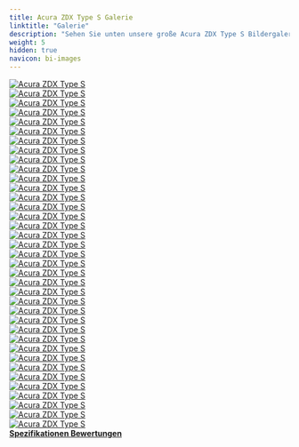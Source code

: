 ```yaml
---
title: Acura ZDX Type S Galerie
linktitle: "Galerie"
description: "Sehen Sie unten unsere große Acura ZDX Type S Bildergalerie. Klicken Sie auf die Bilder für hochauflösende Versionen."
weight: 5
hidden: true
navicon: bi-images
---
```

<!-- markdownlint-disable MD033 -->
<div class="row" id ="my-gallery">
	<div class="pswp-grid-item col-6 col-md-4">
		<a href="https://media.evkx.net/multimedia/models/acura/zdx/zdx_type_s/brakes_1.jpg"
data-pswp-src="https://media.evkx.net/multimedia/models/acura/zdx/zdx_type_s/brakes_1.jpg"
data-pswp-width="3000"
data-pswp-height="1687" 
target="_blank">
			<img src="https://media.evkx.net/multimedia/models/acura/zdx/zdx_type_s/brakes_1_xst.jpg" alt="Acura ZDX Type S" class="img-fluid " />
		</a>
	</div>
	<div class="pswp-grid-item col-6 col-md-4">
		<a href="https://media.evkx.net/multimedia/models/acura/zdx/zdx_type_s/cameramirror_1.jpg"
data-pswp-src="https://media.evkx.net/multimedia/models/acura/zdx/zdx_type_s/cameramirror_1.jpg"
data-pswp-width="3000"
data-pswp-height="1985" 
target="_blank">
			<img src="https://media.evkx.net/multimedia/models/acura/zdx/zdx_type_s/cameramirror_1_xst.jpg" alt="Acura ZDX Type S" class="img-fluid " />
		</a>
	</div>
	<div class="pswp-grid-item col-6 col-md-4">
		<a href="https://media.evkx.net/multimedia/models/acura/zdx/zdx_type_s/charging_1.jpg"
data-pswp-src="https://media.evkx.net/multimedia/models/acura/zdx/zdx_type_s/charging_1.jpg"
data-pswp-width="3000"
data-pswp-height="2250" 
target="_blank">
			<img src="https://media.evkx.net/multimedia/models/acura/zdx/zdx_type_s/charging_1_xst.jpg" alt="Acura ZDX Type S" class="img-fluid " />
		</a>
	</div>
	<div class="pswp-grid-item col-6 col-md-4">
		<a href="https://media.evkx.net/multimedia/models/acura/zdx/zdx_type_s/detail_1.jpg"
data-pswp-src="https://media.evkx.net/multimedia/models/acura/zdx/zdx_type_s/detail_1.jpg"
data-pswp-width="3000"
data-pswp-height="2000" 
target="_blank">
			<img src="https://media.evkx.net/multimedia/models/acura/zdx/zdx_type_s/detail_1_xst.jpg" alt="Acura ZDX Type S" class="img-fluid " />
		</a>
	</div>
	<div class="pswp-grid-item col-6 col-md-4">
		<a href="https://media.evkx.net/multimedia/models/acura/zdx/zdx_type_s/exterior_1.jpg"
data-pswp-src="https://media.evkx.net/multimedia/models/acura/zdx/zdx_type_s/exterior_1.jpg"
data-pswp-width="3000"
data-pswp-height="2000" 
target="_blank">
			<img src="https://media.evkx.net/multimedia/models/acura/zdx/zdx_type_s/exterior_1_xst.jpg" alt="Acura ZDX Type S" class="img-fluid " />
		</a>
	</div>
	<div class="pswp-grid-item col-6 col-md-4">
		<a href="https://media.evkx.net/multimedia/models/acura/zdx/zdx_type_s/exterior_2.jpg"
data-pswp-src="https://media.evkx.net/multimedia/models/acura/zdx/zdx_type_s/exterior_2.jpg"
data-pswp-width="3000"
data-pswp-height="2000" 
target="_blank">
			<img src="https://media.evkx.net/multimedia/models/acura/zdx/zdx_type_s/exterior_2_xst.jpg" alt="Acura ZDX Type S" class="img-fluid " />
		</a>
	</div>
	<div class="pswp-grid-item col-6 col-md-4">
		<a href="https://media.evkx.net/multimedia/models/acura/zdx/zdx_type_s/exterior_3.jpg"
data-pswp-src="https://media.evkx.net/multimedia/models/acura/zdx/zdx_type_s/exterior_3.jpg"
data-pswp-width="3000"
data-pswp-height="1999" 
target="_blank">
			<img src="https://media.evkx.net/multimedia/models/acura/zdx/zdx_type_s/exterior_3_xst.jpg" alt="Acura ZDX Type S" class="img-fluid " />
		</a>
	</div>
	<div class="pswp-grid-item col-6 col-md-4">
		<a href="https://media.evkx.net/multimedia/models/acura/zdx/zdx_type_s/exterior_4.jpg"
data-pswp-src="https://media.evkx.net/multimedia/models/acura/zdx/zdx_type_s/exterior_4.jpg"
data-pswp-width="3000"
data-pswp-height="1687" 
target="_blank">
			<img src="https://media.evkx.net/multimedia/models/acura/zdx/zdx_type_s/exterior_4_xst.jpg" alt="Acura ZDX Type S" class="img-fluid " />
		</a>
	</div>
	<div class="pswp-grid-item col-6 col-md-4">
		<a href="https://media.evkx.net/multimedia/models/acura/zdx/zdx_type_s/exterior_5.jpg"
data-pswp-src="https://media.evkx.net/multimedia/models/acura/zdx/zdx_type_s/exterior_5.jpg"
data-pswp-width="3000"
data-pswp-height="1686" 
target="_blank">
			<img src="https://media.evkx.net/multimedia/models/acura/zdx/zdx_type_s/exterior_5_xst.jpg" alt="Acura ZDX Type S" class="img-fluid " />
		</a>
	</div>
	<div class="pswp-grid-item col-6 col-md-4">
		<a href="https://media.evkx.net/multimedia/models/acura/zdx/zdx_type_s/exterior_6.jpg"
data-pswp-src="https://media.evkx.net/multimedia/models/acura/zdx/zdx_type_s/exterior_6.jpg"
data-pswp-width="3000"
data-pswp-height="2250" 
target="_blank">
			<img src="https://media.evkx.net/multimedia/models/acura/zdx/zdx_type_s/exterior_6_xst.jpg" alt="Acura ZDX Type S" class="img-fluid " />
		</a>
	</div>
	<div class="pswp-grid-item col-6 col-md-4">
		<a href="https://media.evkx.net/multimedia/models/acura/zdx/zdx_type_s/frontseats_1.jpg"
data-pswp-src="https://media.evkx.net/multimedia/models/acura/zdx/zdx_type_s/frontseats_1.jpg"
data-pswp-width="3000"
data-pswp-height="1997" 
target="_blank">
			<img src="https://media.evkx.net/multimedia/models/acura/zdx/zdx_type_s/frontseats_1_xst.jpg" alt="Acura ZDX Type S" class="img-fluid " />
		</a>
	</div>
	<div class="pswp-grid-item col-6 col-md-4">
		<a href="https://media.evkx.net/multimedia/models/acura/zdx/zdx_type_s/frontseats_2.jpg"
data-pswp-src="https://media.evkx.net/multimedia/models/acura/zdx/zdx_type_s/frontseats_2.jpg"
data-pswp-width="3000"
data-pswp-height="2250" 
target="_blank">
			<img src="https://media.evkx.net/multimedia/models/acura/zdx/zdx_type_s/frontseats_2_xst.jpg" alt="Acura ZDX Type S" class="img-fluid " />
		</a>
	</div>
	<div class="pswp-grid-item col-6 col-md-4">
		<a href="https://media.evkx.net/multimedia/models/acura/zdx/zdx_type_s/frontseats_3.jpg"
data-pswp-src="https://media.evkx.net/multimedia/models/acura/zdx/zdx_type_s/frontseats_3.jpg"
data-pswp-width="3000"
data-pswp-height="2137" 
target="_blank">
			<img src="https://media.evkx.net/multimedia/models/acura/zdx/zdx_type_s/frontseats_3_xst.jpg" alt="Acura ZDX Type S" class="img-fluid " />
		</a>
	</div>
	<div class="pswp-grid-item col-6 col-md-4">
		<a href="https://media.evkx.net/multimedia/models/acura/zdx/zdx_type_s/headlights_1.jpg"
data-pswp-src="https://media.evkx.net/multimedia/models/acura/zdx/zdx_type_s/headlights_1.jpg"
data-pswp-width="3000"
data-pswp-height="2000" 
target="_blank">
			<img src="https://media.evkx.net/multimedia/models/acura/zdx/zdx_type_s/headlights_1_xst.jpg" alt="Acura ZDX Type S" class="img-fluid " />
		</a>
	</div>
	<div class="pswp-grid-item col-6 col-md-4">
		<a href="https://media.evkx.net/multimedia/models/acura/zdx/zdx_type_s/headlights_2.jpg"
data-pswp-src="https://media.evkx.net/multimedia/models/acura/zdx/zdx_type_s/headlights_2.jpg"
data-pswp-width="3000"
data-pswp-height="2250" 
target="_blank">
			<img src="https://media.evkx.net/multimedia/models/acura/zdx/zdx_type_s/headlights_2_xst.jpg" alt="Acura ZDX Type S" class="img-fluid " />
		</a>
	</div>
	<div class="pswp-grid-item col-6 col-md-4">
		<a href="https://media.evkx.net/multimedia/models/acura/zdx/zdx_type_s/headlights_3.jpg"
data-pswp-src="https://media.evkx.net/multimedia/models/acura/zdx/zdx_type_s/headlights_3.jpg"
data-pswp-width="3000"
data-pswp-height="2249" 
target="_blank">
			<img src="https://media.evkx.net/multimedia/models/acura/zdx/zdx_type_s/headlights_3_xst.jpg" alt="Acura ZDX Type S" class="img-fluid " />
		</a>
	</div>
	<div class="pswp-grid-item col-6 col-md-4">
		<a href="https://media.evkx.net/multimedia/models/acura/zdx/zdx_type_s/interior_1.jpg"
data-pswp-src="https://media.evkx.net/multimedia/models/acura/zdx/zdx_type_s/interior_1.jpg"
data-pswp-width="3000"
data-pswp-height="1687" 
target="_blank">
			<img src="https://media.evkx.net/multimedia/models/acura/zdx/zdx_type_s/interior_1_xst.jpg" alt="Acura ZDX Type S" class="img-fluid " />
		</a>
	</div>
	<div class="pswp-grid-item col-6 col-md-4">
		<a href="https://media.evkx.net/multimedia/models/acura/zdx/zdx_type_s/interior_2.jpg"
data-pswp-src="https://media.evkx.net/multimedia/models/acura/zdx/zdx_type_s/interior_2.jpg"
data-pswp-width="3000"
data-pswp-height="1969" 
target="_blank">
			<img src="https://media.evkx.net/multimedia/models/acura/zdx/zdx_type_s/interior_2_xst.jpg" alt="Acura ZDX Type S" class="img-fluid " />
		</a>
	</div>
	<div class="pswp-grid-item col-6 col-md-4">
		<a href="https://media.evkx.net/multimedia/models/acura/zdx/zdx_type_s/interior_3.jpg"
data-pswp-src="https://media.evkx.net/multimedia/models/acura/zdx/zdx_type_s/interior_3.jpg"
data-pswp-width="3000"
data-pswp-height="2000" 
target="_blank">
			<img src="https://media.evkx.net/multimedia/models/acura/zdx/zdx_type_s/interior_3_xst.jpg" alt="Acura ZDX Type S" class="img-fluid " />
		</a>
	</div>
	<div class="pswp-grid-item col-6 col-md-4">
		<a href="https://media.evkx.net/multimedia/models/acura/zdx/zdx_type_s/interior_4.jpg"
data-pswp-src="https://media.evkx.net/multimedia/models/acura/zdx/zdx_type_s/interior_4.jpg"
data-pswp-width="2000"
data-pswp-height="1126" 
target="_blank">
			<img src="https://media.evkx.net/multimedia/models/acura/zdx/zdx_type_s/interior_4_xst.jpg" alt="Acura ZDX Type S" class="img-fluid " />
		</a>
	</div>
	<div class="pswp-grid-item col-6 col-md-4">
		<a href="https://media.evkx.net/multimedia/models/acura/zdx/zdx_type_s/interior_5.jpg"
data-pswp-src="https://media.evkx.net/multimedia/models/acura/zdx/zdx_type_s/interior_5.jpg"
data-pswp-width="2000"
data-pswp-height="1126" 
target="_blank">
			<img src="https://media.evkx.net/multimedia/models/acura/zdx/zdx_type_s/interior_5_xst.jpg" alt="Acura ZDX Type S" class="img-fluid " />
		</a>
	</div>
	<div class="pswp-grid-item col-6 col-md-4">
		<a href="https://media.evkx.net/multimedia/models/acura/zdx/zdx_type_s/interior_6.jpg"
data-pswp-src="https://media.evkx.net/multimedia/models/acura/zdx/zdx_type_s/interior_6.jpg"
data-pswp-width="2000"
data-pswp-height="1126" 
target="_blank">
			<img src="https://media.evkx.net/multimedia/models/acura/zdx/zdx_type_s/interior_6_xst.jpg" alt="Acura ZDX Type S" class="img-fluid " />
		</a>
	</div>
	<div class="pswp-grid-item col-6 col-md-4">
		<a href="https://media.evkx.net/multimedia/models/acura/zdx/zdx_type_s/interior_7.jpg"
data-pswp-src="https://media.evkx.net/multimedia/models/acura/zdx/zdx_type_s/interior_7.jpg"
data-pswp-width="2000"
data-pswp-height="1126" 
target="_blank">
			<img src="https://media.evkx.net/multimedia/models/acura/zdx/zdx_type_s/interior_7_xst.jpg" alt="Acura ZDX Type S" class="img-fluid " />
		</a>
	</div>
	<div class="pswp-grid-item col-6 col-md-4">
		<a href="https://media.evkx.net/multimedia/models/acura/zdx/zdx_type_s/interior_8.jpg"
data-pswp-src="https://media.evkx.net/multimedia/models/acura/zdx/zdx_type_s/interior_8.jpg"
data-pswp-width="2000"
data-pswp-height="1126" 
target="_blank">
			<img src="https://media.evkx.net/multimedia/models/acura/zdx/zdx_type_s/interior_8_xst.jpg" alt="Acura ZDX Type S" class="img-fluid " />
		</a>
	</div>
	<div class="pswp-grid-item col-6 col-md-4">
		<a href="https://media.evkx.net/multimedia/models/acura/zdx/zdx_type_s/interior_9.jpg"
data-pswp-src="https://media.evkx.net/multimedia/models/acura/zdx/zdx_type_s/interior_9.jpg"
data-pswp-width="2000"
data-pswp-height="1126" 
target="_blank">
			<img src="https://media.evkx.net/multimedia/models/acura/zdx/zdx_type_s/interior_9_xst.jpg" alt="Acura ZDX Type S" class="img-fluid " />
		</a>
	</div>
	<div class="pswp-grid-item col-6 col-md-4">
		<a href="https://media.evkx.net/multimedia/models/acura/zdx/zdx_type_s/main_1.jpg"
data-pswp-src="https://media.evkx.net/multimedia/models/acura/zdx/zdx_type_s/main_1.jpg"
data-pswp-width="3000"
data-pswp-height="1758" 
target="_blank">
			<img src="https://media.evkx.net/multimedia/models/acura/zdx/zdx_type_s/main_1_xst.jpg" alt="Acura ZDX Type S" class="img-fluid " />
		</a>
	</div>
	<div class="pswp-grid-item col-6 col-md-4">
		<a href="https://media.evkx.net/multimedia/models/acura/zdx/zdx_type_s/mobileapp_1.jpg"
data-pswp-src="https://media.evkx.net/multimedia/models/acura/zdx/zdx_type_s/mobileapp_1.jpg"
data-pswp-width="3000"
data-pswp-height="2249" 
target="_blank">
			<img src="https://media.evkx.net/multimedia/models/acura/zdx/zdx_type_s/mobileapp_1_xst.jpg" alt="Acura ZDX Type S" class="img-fluid " />
		</a>
	</div>
	<div class="pswp-grid-item col-6 col-md-4">
		<a href="https://media.evkx.net/multimedia/models/acura/zdx/zdx_type_s/mobileapp_2.jpg"
data-pswp-src="https://media.evkx.net/multimedia/models/acura/zdx/zdx_type_s/mobileapp_2.jpg"
data-pswp-width="3000"
data-pswp-height="2000" 
target="_blank">
			<img src="https://media.evkx.net/multimedia/models/acura/zdx/zdx_type_s/mobileapp_2_xst.jpg" alt="Acura ZDX Type S" class="img-fluid " />
		</a>
	</div>
	<div class="pswp-grid-item col-6 col-md-4">
		<a href="https://media.evkx.net/multimedia/models/acura/zdx/zdx_type_s/screens_1.jpg"
data-pswp-src="https://media.evkx.net/multimedia/models/acura/zdx/zdx_type_s/screens_1.jpg"
data-pswp-width="3000"
data-pswp-height="1687" 
target="_blank">
			<img src="https://media.evkx.net/multimedia/models/acura/zdx/zdx_type_s/screens_1_xst.jpg" alt="Acura ZDX Type S" class="img-fluid " />
		</a>
	</div>
	<div class="pswp-grid-item col-6 col-md-4">
		<a href="https://media.evkx.net/multimedia/models/acura/zdx/zdx_type_s/screens_2.jpg"
data-pswp-src="https://media.evkx.net/multimedia/models/acura/zdx/zdx_type_s/screens_2.jpg"
data-pswp-width="3000"
data-pswp-height="2250" 
target="_blank">
			<img src="https://media.evkx.net/multimedia/models/acura/zdx/zdx_type_s/screens_2_xst.jpg" alt="Acura ZDX Type S" class="img-fluid " />
		</a>
	</div>
	<div class="pswp-grid-item col-6 col-md-4">
		<a href="https://media.evkx.net/multimedia/models/acura/zdx/zdx_type_s/screens_3.jpg"
data-pswp-src="https://media.evkx.net/multimedia/models/acura/zdx/zdx_type_s/screens_3.jpg"
data-pswp-width="2729"
data-pswp-height="2046" 
target="_blank">
			<img src="https://media.evkx.net/multimedia/models/acura/zdx/zdx_type_s/screens_3_xst.jpg" alt="Acura ZDX Type S" class="img-fluid " />
		</a>
	</div>
	<div class="pswp-grid-item col-6 col-md-4">
		<a href="https://media.evkx.net/multimedia/models/acura/zdx/zdx_type_s/screens_4.jpg"
data-pswp-src="https://media.evkx.net/multimedia/models/acura/zdx/zdx_type_s/screens_4.jpg"
data-pswp-width="3000"
data-pswp-height="2250" 
target="_blank">
			<img src="https://media.evkx.net/multimedia/models/acura/zdx/zdx_type_s/screens_4_xst.jpg" alt="Acura ZDX Type S" class="img-fluid " />
		</a>
	</div>
	<div class="pswp-grid-item col-6 col-md-4">
		<a href="https://media.evkx.net/multimedia/models/acura/zdx/zdx_type_s/screens_5.jpg"
data-pswp-src="https://media.evkx.net/multimedia/models/acura/zdx/zdx_type_s/screens_5.jpg"
data-pswp-width="3000"
data-pswp-height="1595" 
target="_blank">
			<img src="https://media.evkx.net/multimedia/models/acura/zdx/zdx_type_s/screens_5_xst.jpg" alt="Acura ZDX Type S" class="img-fluid " />
		</a>
	</div>
	<div class="pswp-grid-item col-6 col-md-4">
		<a href="https://media.evkx.net/multimedia/models/acura/zdx/zdx_type_s/speaker_1.jpg"
data-pswp-src="https://media.evkx.net/multimedia/models/acura/zdx/zdx_type_s/speaker_1.jpg"
data-pswp-width="3000"
data-pswp-height="1687" 
target="_blank">
			<img src="https://media.evkx.net/multimedia/models/acura/zdx/zdx_type_s/speaker_1_xst.jpg" alt="Acura ZDX Type S" class="img-fluid " />
		</a>
	</div>
	<div class="pswp-grid-item col-6 col-md-4">
		<a href="https://media.evkx.net/multimedia/models/acura/zdx/zdx_type_s/speaker_2.jpg"
data-pswp-src="https://media.evkx.net/multimedia/models/acura/zdx/zdx_type_s/speaker_2.jpg"
data-pswp-width="3000"
data-pswp-height="2249" 
target="_blank">
			<img src="https://media.evkx.net/multimedia/models/acura/zdx/zdx_type_s/speaker_2_xst.jpg" alt="Acura ZDX Type S" class="img-fluid " />
		</a>
	</div>
	<div class="pswp-grid-item col-6 col-md-4">
		<a href="https://media.evkx.net/multimedia/models/acura/zdx/zdx_type_s/trunk_1.jpg"
data-pswp-src="https://media.evkx.net/multimedia/models/acura/zdx/zdx_type_s/trunk_1.jpg"
data-pswp-width="3000"
data-pswp-height="2000" 
target="_blank">
			<img src="https://media.evkx.net/multimedia/models/acura/zdx/zdx_type_s/trunk_1_xst.jpg" alt="Acura ZDX Type S" class="img-fluid " />
		</a>
	</div>
	<div class="pswp-grid-item col-6 col-md-4">
		<a href="https://media.evkx.net/multimedia/models/acura/zdx/zdx_type_s/wheels_1.jpg"
data-pswp-src="https://media.evkx.net/multimedia/models/acura/zdx/zdx_type_s/wheels_1.jpg"
data-pswp-width="1200"
data-pswp-height="800" 
target="_blank">
			<img src="https://media.evkx.net/multimedia/models/acura/zdx/zdx_type_s/wheels_1_xst.jpg" alt="Acura ZDX Type S" class="img-fluid " />
		</a>
	</div>
</div>
<script type="module">
  import PhotoSwipeLightbox from '/js/photoswipe-lightbox.esm.js';
    const lightbox = new PhotoSwipeLightbox({
       gallery: '#my-gallery',
        children: 'a',
        pswpModule: () => import('/js/photoswipe.esm.js')
    });
lightbox.init();
</script>
<div class="mt-3 mb-3">
<a href="../specifications/" class="text-decoration-none text-black">
<strong><i class="bi-arrow-left"></i> Spezifikationen </strong>
</a>
<a href="../reviews/" class="text-decoration-none text-black float-end">
<strong>Bewertungen <i class="bi-arrow-right"></i></strong>
</a>
</div>
